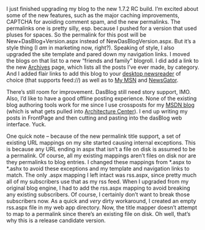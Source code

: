 I just finished upgrading my blog to the new 1.7.2 RC build. I’m excited
about some of the new features, such as the major caching improvements,
CAPTCHA for avoiding comment spam, and the new permalinks. The
permalinks one is pretty silly, esp. because I pushed for a version that
used pluses for spaces. So the permalink for this post will be
New+DasBlog+Version.aspx instead of NewDasBlogVersion.aspx. But it’s a
style thing (I *am* in marketing now, right?). Speaking of style, I also
upgraded the site template and pared down my navigation links. I moved
the blogs on that list to a new “friends and family” blogroll. I did add
a link to the new [Archives](http://devhawk.net/archives.aspx) page,
which lists all the posts I’ve ever made, by category. And I added flair
links to add this blog to your [desktop
newsreader](feed://devhawk.net/rss.ashx) of choice (that supports
feed://) as well as to [My
MSN](http://my.msn.com/addtomymsn.armx?id=rss&ut=http://devhawk.net/rss.ashx&ru=http://devhawk.net)
and
[NewsGator](http://www.newsgator.com/ngs/subscriber/subext.aspx?url=http://devhawk.net/rss.ashx).

There’s still room for improvement. DasBlog still need story support,
IMO. Also, I’d like to have a good offline posting experience. None of
the existing blog authoring tools work for me since I use crossposts for
my [MSDN blog](http://blogs.msdn.com/devhawk) (which is what gets pulled
into [Architecture Center](http://msdn.microsoft.com/architecture)). I
end up writing my posts in FrontPage and then cutting and pasting into
the dasBlog web interface. Yuck.

One quick note – because of the new permalink title support, a set of
existing URL mappings on my site started causing internal exceptions.
This is because any URL ending in aspx that isn’t a file on disk is
assumed to be a permalink. Of course, all my existing mappings aren’t
files on disk nor are they permalinks to blog entries. I changed these
mappings from \*.aspx to \*.ashx to avoid these exceptions and my
template and navigation links to match. The only .aspx mapping I left
intact was rss.aspx, since pretty much all of my subscribers use that as
my rss feed. When I upgraded from my original blog engine, I had to add
the rss.aspx mapping to avoid breaking any existing subscribers. Of
course, I certainly don’t want to break those subscribers now. As a
quick and *very* dirty workaround, I created an empty rss.aspx file in
my web app directory. Now, the title mapper doesn’t attempt to map to a
permalink since there’s an existing file on disk. Oh well, that’s why
this is a release candidate version.
